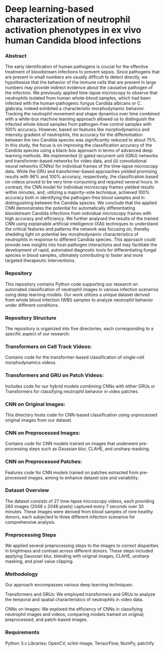 # Deep learning-based characterization of neutrophil activation phenotypes in ex vivo human Candida blood infections

### Abstract
The early identification of human pathogens is crucial for the effective treatment of bloodstream infections to prevent sepsis. Since pathogens that are present in small numbers are usually difficult to detect directly, we hypothesize that the behavior of the immune cells that are present in large numbers may provide indirect evidence about the causative pathogen of the infection. We previously applied time-lapse microscopy to observe that neutrophils isolated from human whole-blood samples, which had been infected with the human-pathogenic fungus Candida albicans or C. glabrata, indeed exhibited a characteristic morphodynamic behavior. Tracking the neutrophil movement and shape dynamics over time combined with a white-box machine learning approach allowed us to distinguish the infected whole-blood samples from pathogen-free control samples with 100% accuracy. However, based on features like morphodynamics and intensity gradient of neutrophils, the accuracy for the differentiation between the two Candida species was significantly reduced to about 75%. In this study, the focus is on improving the classification accuracy of the Candida species using a black-box approach in terms of advanced deep learning methods. We implemented (i) gated recurrent unit (GRU) networks and transformer-based networks for video data, and (ii) convolutional neural networks (CNNs) for individual frames of the time-lapse microscopy data. While the GRU and transformer-based approaches yielded promising results with 96% and 100% accuracy, respectively, the classification based on videos proved to be very time-consuming and required several hours. In contrast, the CNN model for individual microscopy frames yielded results within minutes, and, utilizing a majority-vote technique, achieved 100% accuracy both in identifying the pathogen-free blood samples and in distinguishing between the Candida species. We conclude that the applied CNN demonstrates the potential for automatically differentiating bloodstream Candida infections from individual microscopy frames with high accuracy and efficiency. We further analysed the results of the trained CNN using explainable artificial intelligence (XAI) techniques to understand the critical features and patterns the network was focusing on, thereby shedding light on potential key morphodynamic characteristics of neutrophils in response to different Candida species. This approach could provide new insights into host-pathogen interactions and may facilitate the development of rapid, automated diagnostic tools for differentiating fungal species in blood samples, ultimately contributing to faster and more targeted therapeutic interventions.

### Repository

This repository contains Python code supporting our research on automated classification of neutrophil images in various infection scenarios using deep learning models. Our work utilizes a unique dataset derived from whole blood infection (WBI) samples to analyze neutrophil behavior under different conditions.

### Repository Structure
The repository is organized into five directories, each corresponding to a specific aspect of our research:

### Transformers on Cell Track Videos: 
Contains code for the transformer-based classification of single-cell morphodynamics videos.

### Transformers and GRU on Patch Videos: 
Includes code for our hybrid models combining CNNs with either GRUs or Transformers for classifying neutrophil behavior in video patches.

### CNN on Original Images: 
This directory hosts code for CNN-based classification using unprocessed original images from our dataset.

### CNN on Preprocessed Images: 
Contains code for CNN models trained on images that underwent pre-processing steps such as Gaussian blur, CLAHE, and unsharp masking.

### CNN on Preprocessed Patches: 
Features code for CNN models trained on patches extracted from pre-processed images, aiming to enhance dataset size and variability.

### Dataset Overview
The dataset consists of 27 time-lapse microscopy videos, each providing 260 images (2048 x 2048 pixels) captured every 7 seconds over 30 minutes. These images were derived from blood samples of nine healthy donors, each subjected to three different infection scenarios for comprehensive analysis.

### Preprocessing Steps
We applied several preprocessing steps to the images to correct disparities in brightness and contrast across different donors. These steps included applying Gaussian blur, blending with original images, CLAHE, unsharp masking, and pixel value clipping.

### Methodology
Our approach encompasses various deep learning techniques:

Transformers and GRUs: We employed transformers and GRUs to analyze the temporal and spatial characteristics of neutrophils in video data.

CNNs on Images: We explored the efficiency of CNNs in classifying neutrophil images and videos, comparing models trained on original, preprocessed, and patch-based images.

### Requirements
Python 3.x
Libraries: OpenCV, scikit-image, TensorFlow, NumPy, patchify

